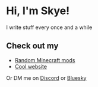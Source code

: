 # Hi, I'm Skye!

I write stuff every once and a while
## Check out my
- [Random Minecraft mods](https://github.com/snowsign-mods)
- [Cool website](https://github.com/snowsign/snowsign.net)

Or DM me on [Discord](https://discord.com/users/451481148363898902) or [Bluesky](https://bsky.app/profile/skyegibbs.bsky.social)
